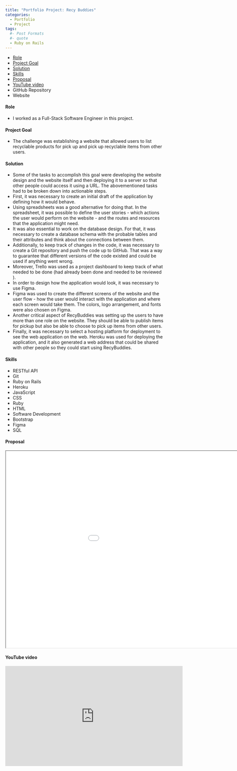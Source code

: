 ```yaml
---
title: "Portfolio Project: Recy Buddies"
categories:
  - Portfolio
  - Project
tags:
  #- Post Formats
  #- quote
  - Ruby on Rails
---
```


<nav>
  <ul>
    <li><a href="#role">Role</a></li>
    <li><a href="#goal">Project Goal</a></li>
    <li><a href="#solution">Solution</a></li>
    <li><a href="#skills">Skills</a></li>
    <li><a href="#proposal">Proposal</a></li>
    <li><a href="#youtube-video">YouTube video</a></li>
    <li>
      <a href="https://github.com/moura-carlos/recy_buddies" target="_blank" style="text-decoration: none;">
      <i class="fab fa-fw fa-github"></i>
       GitHub Repository
    </a>
    </li>
    <li>
      <a href="https://quiet-island-65599.herokuapp.com/" target="_blank" style="text-decoration: none;">
        <i class="fas fa-fw fa-link"></i>
       Website
      </a>
    </li>
  </ul>
</nav>

<h4 id="role">Role</h4>
<ul>
  <li>I worked as a Full-Stack Software Engineer in this project.</li>
</ul>

<h4 id="goal">Project Goal</h4>
<ul>
  <li>The challenge was establishing a website that allowed users to list recyclable products for pick up and pick up recyclable items from other users.</li>
</ul>

<h4 id="solution">Solution</h4>
<ul>
<li>Some of the tasks to accomplish this goal were developing the website design and the website itself and then deploying it to a server so that other people could access it using a URL.
The abovementioned tasks had to be broken down into actionable steps.</li>

<li>First, it was necessary to create an initial draft of the application by defining how it would behave.</li>

<li>Using spreadsheets was a good alternative for doing that. In the spreadsheet, it was possible to define the user stories - which actions the user would perform on the website - and the routes and resources that the application might need.</li>

<li>It was also essential to work on the database design. For that, it was necessary to create a database schema with the probable tables and their attributes and think about the connections between them.</li>

<li>Additionally, to keep track of changes in the code, it was necessary to create a Git repository and push the code up to GitHub. That was a way to guarantee that different versions of the code existed and could be used if anything went wrong.</li>

<li>Moreover, Trello was used as a project dashboard to keep track of what needed to be done (had already been done and needed to be reviewed ).</li>

<li>In order to design how the application would look, it was necessary to use Figma.</li>

<li>Figma was used to create the different screens of the website and the user flow - how the user would interact with the application and where each screen would take them. The colors, logo arrangement, and fonts were also chosen on Figma.</li>

<li>Another critical aspect of RecyBuddies was setting up the users to have more than one role on the website. They should be able to publish items for pickup but also be able to choose to pick up items from other users.</li>

<li>Finally, it was necessary to select a hosting platform for deployment to see the web application on the web. Heroku was used for deploying the application, and it also generated a web address that could be shared with other people so they could start using RecyBuddies.</li>


</ul>

<h4 id="skills">Skills</h4>
<ul>
  <li>RESTful API</li>
  <li>Git</li>
  <li>Ruby on Rails</li>
  <li>Heroku</li>
  <li>JavaScript</li>
  <li>CSS</li>
  <li>Ruby</li>
  <li>HTML</li>
  <li>Software Development</li>
  <li>Bootstrap</li>
  <li>Figma</li>
  <li>SQL</li>
</ul>






<h4 id="proposal">Proposal</h4>
<iframe src="/assets/pdfs/RecyBuddiesProposal.pdf" height="620" width="1120"></iframe>


<h4 id="youtube-video">YouTube video</h4>
<iframe width="560" height="315" src="https://www.youtube.com/embed/PDSvqZOjODM" title="YouTube video player" frameborder="0" allow="accelerometer; autoplay; clipboard-write; encrypted-media; gyroscope; picture-in-picture; web-share" allowfullscreen></iframe>
